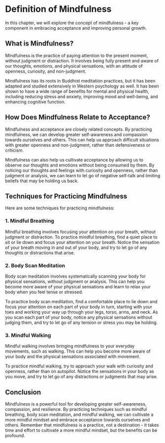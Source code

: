 # Definition of Mindfulness

In this chapter, we will explore the concept of mindfulness - a key component in embracing acceptance and improving personal growth.

What is Mindfulness?
--------------------

Mindfulness is the practice of paying attention to the present moment, without judgment or distraction. It involves being fully present and aware of our thoughts, emotions, and physical sensations, with an attitude of openness, curiosity, and non-judgment.

Mindfulness has its roots in Buddhist meditation practices, but it has been adapted and studied extensively in Western psychology as well. It has been shown to have a wide range of benefits for mental and physical health, including reducing stress and anxiety, improving mood and well-being, and enhancing cognitive function.

How Does Mindfulness Relate to Acceptance?
------------------------------------------

Mindfulness and acceptance are closely related concepts. By practicing mindfulness, we can develop greater self-awareness and compassion towards ourselves and others. This can help us approach difficult situations with greater openness and non-judgment, rather than defensiveness or criticism.

Mindfulness can also help us cultivate acceptance by allowing us to observe our thoughts and emotions without being consumed by them. By noticing our thoughts and feelings with curiosity and openness, rather than judgment or analysis, we can learn to let go of negative self-talk and limiting beliefs that may be holding us back.

Techniques for Practicing Mindfulness
-------------------------------------

Here are some techniques for practicing mindfulness:

### 1. Mindful Breathing

Mindful breathing involves focusing your attention on your breath, without judgment or distraction. To practice mindful breathing, find a quiet place to sit or lie down and focus your attention on your breath. Notice the sensation of your breath moving in and out of your body, and try to let go of any thoughts or distractions that arise.

### 2. Body Scan Meditation

Body scan meditation involves systematically scanning your body for physical sensations, without judgment or analysis. This can help you become more aware of your physical sensations and learn to relax your body when you feel tense or stressed.

To practice body scan meditation, find a comfortable place to lie down and focus your attention on each part of your body in turn, starting with your toes and working your way up through your legs, torso, arms, and neck. As you scan each part of your body, notice any physical sensations without judging them, and try to let go of any tension or stress you may be holding.

### 3. Mindful Walking

Mindful walking involves bringing mindfulness to your everyday movements, such as walking. This can help you become more aware of your body and the physical sensations associated with movement.

To practice mindful walking, try to approach your walk with curiosity and openness, rather than on autopilot. Notice the sensations in your body as you move, and try to let go of any distractions or judgments that may arise.

Conclusion
----------

Mindfulness is a powerful tool for developing greater self-awareness, compassion, and resilience. By practicing techniques such as mindful breathing, body scan meditation, and mindful walking, we can cultivate a more mindful mindset and embrace acceptance towards ourselves and others. Remember that mindfulness is a practice, not a destination - it takes time and effort to cultivate a more mindful mindset, but the benefits can be profound.

